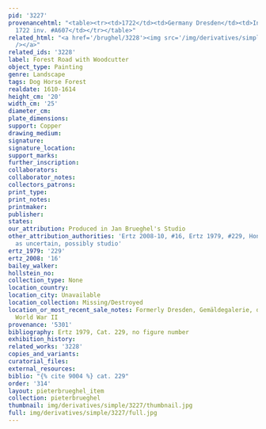 ```yaml
---
pid: '3227'
provenancehtml: "<table><tr><td>1722</td><td>Germany Dresden</td><td>Inventory of
  1722 inv. #A607</td></tr></table>"
related_html: "<a href='/brughel/3228'><img src='/img/derivatives/simple/3228/thumbnail.jpg'
  /></a>"
related_ids: '3228'
label: Forest Road with Woodcutter
object_type: Painting
genre: Landscape
tags: Dog Horse Forest
realdate: 1610-1614
height_cm: '20'
width_cm: '25'
diameter_cm:
plate_dimensions:
support: Copper
drawing_medium:
signature:
signature_location:
support_marks:
further_inscription:
collaborators:
collaborator_notes:
collectors_patrons:
print_type:
print_notes:
printmaker:
publisher:
states:
our_attribution: Produced in Jan Brueghel's Studio
other_attribution_authorities: 'Ertz 2008-10, #16, Ertz 1979, #229, Honig database
  as uncertain, possibly studio'
ertz_1979: '229'
ertz_2008: '16'
bailey_walker:
hollstein_no:
collection_type: None
location_country:
location_city: Unavailable
location_collection: Missing/Destroyed
location_or_most_recent_sale_notes: Formerly Dresden, Gemäldegalerie, destroyed during
  World War II
provenance: '5301'
bibliography: Ertz 1979, Cat. 229, no figure number
exhibition_history:
related_works: '3228'
copies_and_variants:
curatorial_files:
external_resources:
biblio: "{% cite 9004 %} cat. 229"
order: '314'
layout: pieterbrueghel_item
collection: pieterbrueghel
thumbnail: img/derivatives/simple/3227/thumbnail.jpg
full: img/derivatives/simple/3227/full.jpg
---
```

